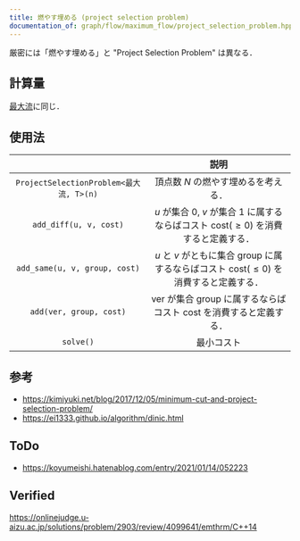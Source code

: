 ```yaml
---
title: 燃やす埋める (project selection problem)
documentation_of: graph/flow/maximum_flow/project_selection_problem.hpp
---
```


厳密には「燃やす埋める」と "Project Selection Problem" は異なる．


## 計算量

[最大流](maximum_flow.md)に同じ．


## 使用法

||説明|
|:--:|:--:|
|`ProjectSelectionProblem<最大流, T>(n)`|頂点数 $N$ の燃やす埋めるを考える．|
|`add_diff(u, v, cost)`|$u$ が集合 $0$, $v$ が集合 $1$ に属するならばコスト $\mathrm{cost}(\geq 0)$ を消費すると定義する．|
|`add_same(u, v, group, cost)`|$u$ と $v$ がともに集合 $\mathrm{group}$ に属するならばコスト $\mathrm{cost}(\leq 0)$ を消費すると定義する．|
|`add(ver, group, cost)`|$\mathrm{ver}$ が集合 $\mathrm{group}$ に属するならばコスト $\mathrm{cost}$ を消費すると定義する．|
|`solve()`|最小コスト|


## 参考

- https://kimiyuki.net/blog/2017/12/05/minimum-cut-and-project-selection-problem/
- https://ei1333.github.io/algorithm/dinic.html


## ToDo

- https://koyumeishi.hatenablog.com/entry/2021/01/14/052223


## Verified

https://onlinejudge.u-aizu.ac.jp/solutions/problem/2903/review/4099641/emthrm/C++14
